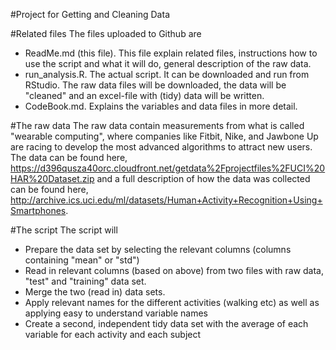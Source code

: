 #Project for Getting and Cleaning Data

#Related files
The files uploaded to Github are
* ReadMe.md (this file). This file explain related files, instructions how to use the script and what it will do, general description of the raw data.
* run_analysis.R. The actual script. It can be downloaded and run from RStudio. The raw data files will be downloaded, the data will be "cleaned" and an excel-file with (tidy) data will be written.
* CodeBook.md. Explains the variables and data files in more detail.

#The raw data
The raw data contain measurements from what is called "wearable computing", where companies like Fitbit, Nike, and Jawbone Up are racing to develop the most advanced algorithms to attract new users. The data can be found here, https://d396qusza40orc.cloudfront.net/getdata%2Fprojectfiles%2FUCI%20HAR%20Dataset.zip and a full description of how the data was collected can be found here, http://archive.ics.uci.edu/ml/datasets/Human+Activity+Recognition+Using+Smartphones.

#The script
The script will
* Prepare the data set by selecting the relevant columns (columns containing "mean" or "std")
* Read in relevant columns (based on above) from two files with raw data, "test" and "training" data set.
* Merge the two (read in) data sets.
* Apply relevant names for the different activities (walking etc) as well as applying easy to understand variable names
* Create a second, independent tidy data set with the average of each variable for each activity and each subject

